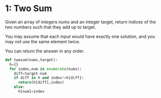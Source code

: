 # 1: Two Sum

Given an array of integers nums and an integer target, return indices of the two numbers such that they add up to target.

You may assume that each input would have exactly one solution, and you may not use the same element twice.

You can return the answer in any order.

```python
def twosum(nums,target):
  h={}
  for index,num in enumerate(nums):
    diff=target-num
    if diff in h and index!=h[diff]:
      return(h[diff],index)
    else:
      h[num]=index

    
```

